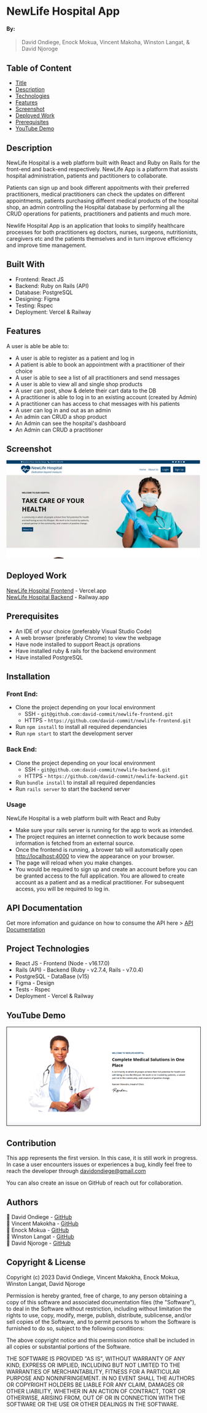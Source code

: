 # NewLife Hospital App

#### By:

> David Ondiege, Enock Mokua, Vincent Makoha, Winston Langat, & David Njoroge

## Table of Content

- [Title](#newLife-hospital-app)
- [Description](#description)
- [Technologies](#built-with)
- [Features](#features)
- [Screenshot](#screenshot)
- [Deployed Work](#deployed-work)
- [Prerequisites](#prerequisites)
- [YouTube Demo](#youtube-demo)

## Description

NewLife Hospital is a web platform built with React and Ruby on Rails for the front-end and back-end respectively. NewLife App is a platform that assists hospital administration, patients and pactitioners to collaborate.

Patients can sign up and book different appoitments with their preferred practitioners, medical practitioners can check the updates on different appointments,
patients purchasing diffeent medical products of the hospital shop,
an admin controlling the Hospital database by performing all the CRUD operations for patients, practitioners and patients and much more.

Newlife Hospital App is an application that looks to simplify healthcare processes for both practitioners eg doctors, nurses, surgeons, nutritionists, caregivers etc and the patients themselves and in turn improve efficiency and improve time management.

<a name="built-with"></a>

## Built With

- Frontend: React JS
- Backend: Ruby on Rails (API)
- Database: PostgreSQL
- Designing: Figma
- Testing: Rspec
- Deployment: Vercel & Railway

<a name="features"></a>

## Features

A user is able be able to:

- A user is able to register as a patient and log in
- A patient is able to book an appointment with a practitioner of their choice
- A user is able to see a list of all practitioners and send messages
- A user is able to view all and single shop products
- A user can post, show & delete their cart data to the DB
- A practitioner is able to log in to an existing account (created by Admin)
- A practitioner can has access to chat messages with his patients
- A user can log in and out as an admin
- An admin can CRUD a shop product
- An Admin can see the hospital's dashboard
- An Admin can CRUD a practitioner

<a name="screenshot"></a>

## Screenshot

![Newlife Hospital Screenshot](./public/Screenshot-from-2023-01-20-20-19-19.png)

<a name='deployed-work'></a>
## Deployed Work

[NewLife Hospital Frontend](https://newlife-frontend.vercel.app/) - Vercel.app
<br />
[NewLife Hospital Backend](https://newlife-backend-production.up.railway.app/) - Railway.app

<a name="prerequisites"></a>
## Prerequisites

- An IDE of your choice (preferably Visual Studio Code)
- A web browser (preferably Chrome) to view the webpage
- Have node installed to support React.js oprations
- Have installed ruby & rails for the backend environment
- Have installed PostgreSQL

## Installation

### Front End:

- Clone the project depending on your local environment
  - SSH - `git@github.com:david-commit/newlife-frontend.git`
  - HTTPS - `https://github.com/david-commit/newlife-frontend.git`
- Run `npm install` to install all required dependancies
- Run `npm start` to start the development server

### Back End:

- Clone the project depending on your local environment
  - SSH - `git@github.com:david-commit/newlife-backend.git`
  - HTTPS - `https://github.com/david-commit/newlife-backend.git`
- Run `bundle install` to install all required dependancies
- Run `rails server` to start the backend server

### Usage
NewLife Hospital is a web platform built with React and Ruby 

- Make sure your rails server is running for the app to work as intended.
- The project requires an internet connection to work because some information is fetched from an external source.
- Once the frontend is running, a brower tab will automatically open [http://localhost:4000](http://localhost:4000) to view the appearance on your browser.
- The page will reload when you make changes.
- You would be required to sign up and create an account before you can be granted access to the full application. You are allowed to create account as a patient and as a medical practitioner. For subsequent access, you will be required to log in.

## API Documentation

Get more infomation and guidance on how to consume the API here > [API Documentation](https://github.com/david-commit/newlife-backend/blob/development/README.md)

## Project Technologies

- React JS - Frontend (Node - v16.17.0)
- Rails (API) - Backend (Ruby - v2.7.4, Rails - v7.0.4)
- PostgreSQL - DataBase (v15)
- Figma - Design
- Tests - Rspec
- Deployment - Vercel & Railway
  <br />

## YouTube Demo

<a href='https://youtu.be/YK-BGHdsS68' target='_blank'><img src='./public/Screenshot-2.png' border='1' alt='Screenshot-from-2023-01-20-20-19-19'/></a>

## Contribution

This app represents the first version. In this case, it is still work in progress. In case a user encounters issues or experiences a bug, kindly feel free to reach the developer through davidondiege@gmail.com

You can also create an issue on GitHub of reach out for collaboration.

## Authors

👤 David Ondiege - [GitHub](https://github.com/david-commit)
<br />
👤 Vincent Makokha - [GitHub](https://github.com/VinceXIV)
<br>
👤 Enock Mokua - [GitHub](https://github.com/MokuaEnock)
<br />
👤 Winston Langat - [GitHub](https://github.com/Winston5691)
<br />
👤 David Njoroge - [GitHub](https://github.com/njoroge35)

## Copyright & License

Copyright (c) 2023 David Ondiege, Vincent Makokha, Enock Mokua, Winston Langat, David Njoroge

Permission is hereby granted, free of charge, to any person obtaining
a copy of this software and associated documentation files (the
"Software"), to deal in the Software without restriction, including
without limitation the rights to use, copy, modify, merge, publish,
distribute, sublicense, and/or sell copies of the Software, and to
permit persons to whom the Software is furnished to do so, subject to
the following conditions:

The above copyright notice and this permission notice shall be
included in all copies or substantial portions of the Software.

THE SOFTWARE IS PROVIDED "AS IS", WITHOUT WARRANTY OF ANY KIND,
EXPRESS OR IMPLIED, INCLUDING BUT NOT LIMITED TO THE WARRANTIES OF
MERCHANTABILITY, FITNESS FOR A PARTICULAR PURPOSE AND
NONINFRINGEMENT. IN NO EVENT SHALL THE AUTHORS OR COPYRIGHT HOLDERS BE
LIABLE FOR ANY CLAIM, DAMAGES OR OTHER LIABILITY, WHETHER IN AN ACTION
OF CONTRACT, TORT OR OTHERWISE, ARISING FROM, OUT OF OR IN CONNECTION
WITH THE SOFTWARE OR THE USE OR OTHER DEALINGS IN THE SOFTWARE.
